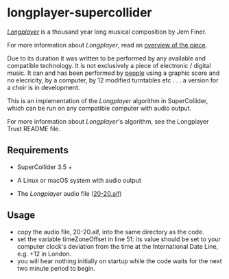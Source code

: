 # longplayer-supercollider

[_Longplayer_](https://longplayer.org) is a thousand year long musical composition by Jem Finer.

For more information about _Longplayer_, read an [overview of the piece](https://longplayer.org/about/overview/).

Due to its duration it was written to be performed by any available and compatible technology. It is not exclusively a piece of electronic / digital music. It can and has been performed by [people](https://longplayer.org/listen/longplayer-live/) using a graphic score and no elecricity, by a computer, by 12 modified turntables etc . . . a version for a choir is in development.

This is an implementation of the _Longplayer_ algorithm in SuperCollider, which can be run on any compatible computer with audio output.

For more information about _Longplayer_'s algorithm, see the Longplayer Trust README file.

## Requirements

- SuperCollider 3.5 +

- A Linux or macOS system with audio output

- The _Longplayer_ audio file ([20-20.aif](https://longplayer.org/audio/20-20.aif.zip))

## Usage 

- copy the audio file, 20-20.aif, into the same directory as the code.
- set the variable timeZoneOffset in line 51: its value should be set to your computer clock's deviation from the time at the International Date Line, e.g. +12 in London.
- you will hear nothing initially on startup while the code waits for the next two minute period to begin.
